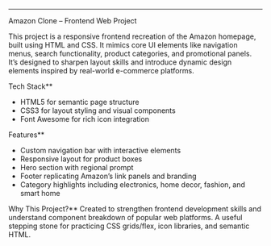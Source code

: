 
---

Amazon Clone – Frontend Web Project

This project is a responsive frontend recreation of the Amazon homepage, built using HTML and CSS. It mimics core UI elements like navigation menus, search functionality, product categories, and promotional panels. It’s designed to sharpen layout skills and introduce dynamic design elements inspired by real-world e-commerce platforms.

Tech Stack**
- HTML5 for semantic page structure
- CSS3 for layout styling and visual components
- Font Awesome for rich icon integration

Features**
- Custom navigation bar with interactive elements
- Responsive layout for product boxes
- Hero section with regional prompt
- Footer replicating Amazon’s link panels and branding
- Category highlights including electronics, home decor, fashion, and smart home

Why This Project?**
Created to strengthen frontend development skills and understand component breakdown of popular web platforms. A useful stepping stone for practicing CSS grids/flex, icon libraries, and semantic HTML.

